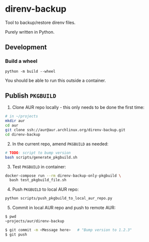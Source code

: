 # direnv-backup

Tool to backup/restore direnv files.

Purely written in Python.

## Development

### Build a wheel

```shell
python -m build --wheel
```

You should be able to run this outside a container.

## Publish `PKGBUILD`

1. Clone AUR repo locally - this only needs to be done the first time:

  ```bash
  # in ~/projects
  mkdir aur
  cd aur
  git clone ssh://aur@aur.archlinux.org/direnv-backup.git
  cd direnv-backup
  ```

2. In the current repo, amend `PKGBUILD` as needed:

  ```bash
  # TODO: script to bump version
  bash scripts/generate_pkgbuild.sh
  ```

3. Test `PKGBUILD` in container:

  ```bash
  docker-compose run --rm direnv-backup-only-pkgbuild \
    bash test_pkgbuild_file.sh
  ```

4. Push `PKGBUILD` to local AUR repo:

  ```bash
  python scripts/push_pkgbuild_to_local_aur_repo.py
  ```

5. Commit in local AUR repo and push to remote AUR:

  ```bash
  $ pwd
  ~projects/aur/direnv-backup

  $ git commit -m <Message here>   # "Bump version to 1.2.3"
  $ git push
  ```

